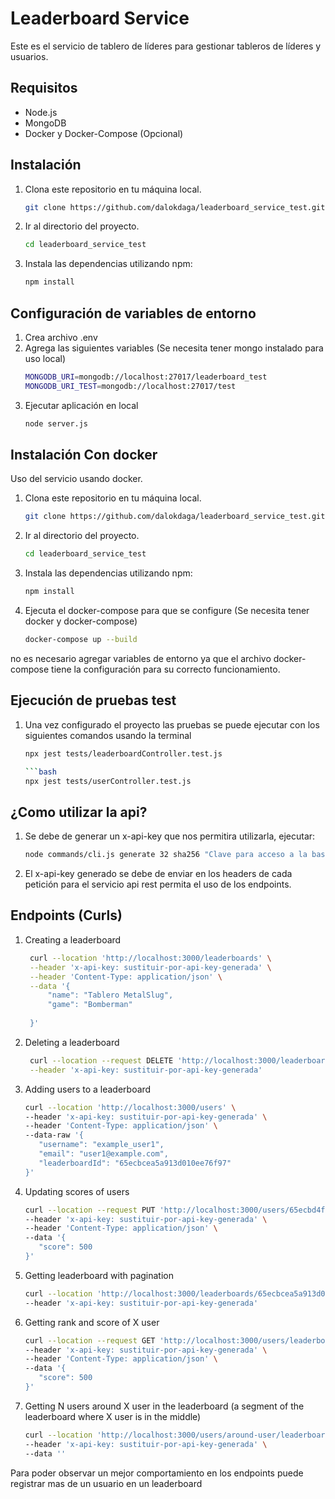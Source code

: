 # Leaderboard Service

Este es el servicio de tablero de líderes para gestionar tableros de líderes y usuarios.

## Requisitos

- Node.js
- MongoDB
- Docker y Docker-Compose (Opcional)

## Instalación

1. Clona este repositorio en tu máquina local.
   ```bash
   git clone https://github.com/dalokdaga/leaderboard_service_test.git

2. Ir al directorio del proyecto.
   ```bash
   cd leaderboard_service_test

3. Instala las dependencias utilizando npm:

   ```bash
   npm install

## Configuración de variables de entorno

1. Crea archivo .env
2. Agrega las siguientes variables  (Se necesita tener mongo instalado para uso local)
   ```bash
   MONGODB_URI=mongodb://localhost:27017/leaderboard_test
   MONGODB_URI_TEST=mongodb://localhost:27017/test
3. Ejecutar aplicación en local
   ```bash
   node server.js

## Instalación Con docker
Uso del servicio usando docker.
1. Clona este repositorio en tu máquina local.
   ```bash
   git clone https://github.com/dalokdaga/leaderboard_service_test.git

2. Ir al directorio del proyecto.
   ```bash
   cd leaderboard_service_test

3. Instala las dependencias utilizando npm:

   ```bash
   npm install

4. Ejecuta el docker-compose para que se configure (Se necesita tener docker y docker-compose)
   ```bash
   docker-compose up --build
no es necesario agregar variables de entorno ya que el archivo docker-compose tiene la configuración para su correcto funcionamiento.

## Ejecución de pruebas test
1. Una vez configurado el proyecto las pruebas se puede ejecutar con los siguientes comandos usando la terminal
   ```bash
   npx jest tests/leaderboardController.test.js

   ```bash
   npx jest tests/userController.test.js

## ¿Como utilizar la api? 
1. Se debe de generar un x-api-key que nos permitira utilizarla, ejecutar:
   ```bash
   node commands/cli.js generate 32 sha256 "Clave para acceso a la base de datos"

2. El x-api-key generado se debe de enviar en los headers de cada petición para el servicio api rest permita el uso de los endpoints.

## Endpoints (Curls)
1. Creating a leaderboard
   ```bash
    curl --location 'http://localhost:3000/leaderboards' \
    --header 'x-api-key: sustituir-por-api-key-generada' \
    --header 'Content-Type: application/json' \
    --data '{
        "name": "Tablero MetalSlug",
        "game": "Bomberman"
        
    }'
2. Deleting a leaderboard
   ```bash
    curl --location --request DELETE 'http://localhost:3000/leaderboards/65ecbb6290dd067e3b8547fc' \
    --header 'x-api-key: sustituir-por-api-key-generada'
   
3. Adding users to a leaderboard
   ```bash
   curl --location 'http://localhost:3000/users' \
   --header 'x-api-key: sustituir-por-api-key-generada' \
   --header 'Content-Type: application/json' \
   --data-raw '{
      "username": "example_user1",
      "email": "user1@example.com",
      "leaderboardId": "65ecbcea5a913d010ee76f97"
   }'

4. Updating scores of users
   ```bash
   curl --location --request PUT 'http://localhost:3000/users/65ecbd4f1afc395283366e8c' \
   --header 'x-api-key: sustituir-por-api-key-generada' \
   --header 'Content-Type: application/json' \
   --data '{
      "score": 500
   }'

5. Getting leaderboard with pagination
   ```bash
   curl --location 'http://localhost:3000/leaderboards/65ecbcea5a913d010ee76f97/users?page=1&limit=20' \
   --header 'x-api-key: sustituir-por-api-key-generada'

6. Getting rank and score of X user
   ```bash
   curl --location --request GET 'http://localhost:3000/users/leaderboard/65ecbcea5a913d010ee76f97/users/65ecbd4f1afc395283366e8c/rank' \
   --header 'x-api-key: sustituir-por-api-key-generada' \
   --header 'Content-Type: application/json' \
   --data '{
      "score": 500
   }'

7. Getting N users around X user in the leaderboard (a segment of the leaderboard where X user is in the middle)
   ```bash
   curl --location 'http://localhost:3000/users/around-user/leaderboard/65ecbcea5a913d010ee76f97/user/65ecbd4f1afc395283366e8c/2' \
   --header 'x-api-key: sustituir-por-api-key-generada' \
   --data ''

Para poder observar un mejor comportamiento en los endpoints puede registrar mas de un usuario en un leaderboard